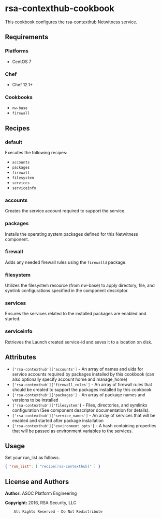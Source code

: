 # rsa-contexthub-cookbook

This cookbook configures the rsa-contexthub Netwitness service.

## Requirements

### Platforms

* CentOS 7

### Chef

* Chef 12.1+

### Cookbooks

* `nw-base`
* `firewall`

## Recipes

### default

Executes the following recipes:
* `accounts`
* `packages`
* `firewall`
* `filesystem`
* `services`
* `serviceinfo`

### accounts

Creates the service account required to support the service.

### packages

Installs the operating system packages defined for this Netwitness component.

### firewall

Adds any needed firewall rules using the `firewalld` package.

### filesystem

Utilizes the filesystem resource (from nw-base) to apply directory, file,
and symlink configurations specified in the component descriptor.

### services

Ensures the services related to the installed packages are enabled and
started.

### serviceinfo

Retrieves the Launch created service-id and saves it to a location on disk.

## Attributes

* `['rsa-contexthub']['accounts']` - An array of names and uids for
  service accounts required by packages installed by this cookbook
  (can also optionally specify account home and manage_home)
* `['rsa-contexthub']['firewall_rules']` - An array of firewall rules
  that should be created to support the packages installed by this cookbook
* `['rsa-contexthub']['packages']` - An array of package names and
  versions to be installed
* `['rsa-contexthub']['filesystem']` - Files, directories, and symlinks
  configuration (See component descriptor documentation for details).
* `['rsa-contexthub']['service_names']` - An array of services that
  will be enabled and started after package installation
* `['rsa-contexthub']['environment_opts']` - A hash containing properties 
  that will be passed as environment variables to the services.

## Usage

Set your run\_list as follows:

```json
{ "run_list": [ "recipe[rsa-contexthub]" ] }
```

## License and Authors

**Author:** ASOC Platform Engineering

**Copyright:** 2016, RSA Security, LLC

```text
    All Rights Reserved - Do Not Redistribute
```
